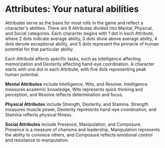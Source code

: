 # **Attributes: Your natural abilities**

Attributes serve as the basis for most rolls in the game and reflect a character's abilities. There are 9 Attributes divided into Mental, Physical, and Social categories. Each character begins with 1 dot in each Attribute, where 2 dots indicate average ability, 3 dots show above average ability, 4 dots denote exceptional ability, and 5 dots represent the pinnacle of human potential for that particular ability.

Each Attribute affects specific tasks, such as Intelligence affecting memorization and Dexterity affecting hand-eye coordination. A character starts with one dot in each Attribute, with five dots representing peak human potential.

**Mental Attributes** include Intelligence, Wits, and Resolve. Intelligence measures academic knowledge, Wits represents quick thinking and perception, and Resolve reflects determination and focus.

**Physical Attributes** include Strength, Dexterity, and Stamina. Strength measures muscle power, Dexterity represents hand-eye coordination, and Stamina reflects physical fitness.

**Social Attributes** include Presence, Manipulation, and Composure. Presence is a measure of charisma and leadership, Manipulation represents the ability to convince others, and Composure reflects emotional control and resistance to manipulation.